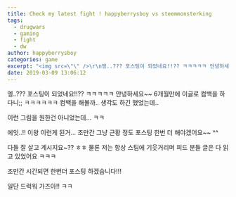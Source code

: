 ```yaml
---
title: Check my latest fight ! happyberrysboy vs steemmonsterking
tags:
  - drugwars
  - gaming
  - fight
  - dw
author: happyberrysboy
categories: game
excerpt: "<img src=\"\" />\r\n엥..??? 포스팅이 되었네요!!?? ㅋㅋㅋㅋㅋ 안녕하세요~~ 6개월만에 이글로 컴백을 하다니;; ㅋㅋㅋㅋㅋㅋ 컴백을 해볼까.. 생각도 하긴 했었는데..  이런 그림을 원한건 아니었는데... ㅋㅋ  에잇..!! 이왕 이런게 된거... 조만간 그냥 근황 정도 포스팅 한번 더 해야겠어요~~ ^^  다들 잘 살고 계시지요~?? ㅎㅎ 물론 저는 항상 스팀에 기웃거....."
date: 2019-03-09 13:06:12
---
```


엥..??? 포스팅이 되었네요!!?? ㅋㅋㅋㅋㅋ 안녕하세요~~ 6개월만에 이글로 컴백을 하다니;; ㅋㅋㅋㅋㅋㅋ
컴백을 해볼까.. 생각도 하긴 했었는데..

이런 그림을 원한건 아니었는데... ㅋㅋ

에잇..!! 이왕 이런게 된거... 조만간 그냥 근황 정도 포스팅 한번 더 해야겠어요~~ ^^

다들 잘 살고 계시지요~?? ㅎㅎ 물론 저는 항상 스팀에 기웃거리며 피드 분들 글은 다 읽고 있었어요 ㅋㅋㅋ

조만간 시간되면 한번더 포스팅 하겠습니다!!!

일단 드럭워 가즈아!! ㅋㅋ
